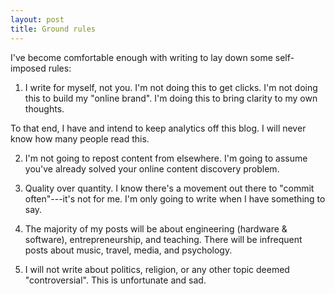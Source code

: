 ```yaml
---
layout: post
title: Ground rules
---
```


I've become comfortable enough with writing to lay down some self-imposed rules:

1. I write for myself, not you. I'm not doing this to get clicks. I'm not doing this to build my "online brand". I'm doing this to bring clarity to my own thoughts.

To that end, I have and intend to keep analytics off this blog. I will never know how many people read this.

2. I'm not going to repost content from elsewhere. I'm going to assume you've already solved your online content discovery problem.

3. Quality over quantity. I know there's a movement out there to "commit often"---it's not for me. I'm only going to write when I have something to say.

4. The majority of my posts will be about engineering (hardware & software), entrepreneurship, and teaching. There will be infrequent posts about music, travel, media, and psychology. 

5. I will not write about politics, religion, or any other topic deemed "controversial". This is unfortunate and sad. 
